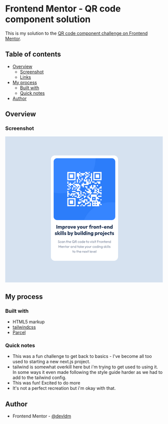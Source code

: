 # Frontend Mentor - QR code component solution

This is my solution to the [QR code component challenge on Frontend Mentor](https://www.frontendmentor.io/challenges/qr-code-component-iux_sIO_H).

## Table of contents

- [Overview](#overview)
  - [Screenshot](#screenshot)
  - [Links](#links)
- [My process](#my-process)
  - [Built with](#built-with)
  - [Quick notes](#quick-notes)
- [Author](#author)

## Overview

### Screenshot

![image.png](./images/screenshot.png)

## My process

### Built with

- HTML5 markup
- [tailwindcss](https://tailwindcss.com/)
- [Parcel](https://parceljs.org/)

### Quick notes

- This was a fun challenge to get back to basics - I've become all too used to starting a new next.js project.
- tailwind is somewhat overkill here but i'm trying to get used to using it. In some ways it even made following the style guide harder as we had to add to the tailwind config.
- This was fun! Excited to do more
- It's not a perfect recreation but i'm okay with that.

## Author

- Frontend Mentor - [@devldm](https://www.frontendmentor.io/profile/devldm)
